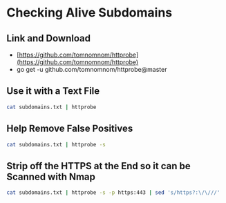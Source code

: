 # Checking Alive Subdomains

## Link and Download

* [https://github.com/tomnomnom/httprobe](https://github.com/tomnomnom/httprobe)
* go get -u github.com/tomnomnom/httprobe@master

## Use it with a Text File

```bash
cat subdomains.txt | httprobe
```

## Help Remove False Positives

```bash
cat subdomains.txt | httprobe -s
```

## Strip off the HTTPS at the End so it can be Scanned with Nmap

```bash
cat subdomains.txt | httprobe -s -p https:443 | sed 's/https?:\/\///' | tr -d ':443'
```
